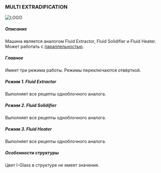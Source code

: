 ### MULTI EXTRADIFICATION

![LOGO](https://raw.githubusercontent.com/GT-IMPACT/impact-front/main/public/media/gregtech/ParExtraDi.png)

##### Описание

Машина является аналогом Fluid Extractor, Fluid Solidifier и Fluid Heater. Может работать с [параллельностью](/mechanics#parallelism).

##### Главное

Имеет три режима работы. Режимы переключаются отвёрткой.

##### Режим 1. Fluid Extractor

Выполняет все рецепты одноблочного аналога.

##### Режим 2. Fluid Solidifier

Выполняет все рецепты одноблочного аналога.

##### Режим 3. Fluid Heater

Выполняет все рецепты одноблочного аналога.

##### Особенности структуры

Цвет I-Glass в структуре не имеет значения.
